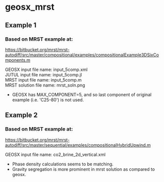 # geosx_mrst

## Example 1 ##
### Based on MRST example at: ###
https://bitbucket.org/mrst/mrst-autodiff/src/master/compositional/examples/compositionalExample3DSixComponents.m

GEOSX input file name: input_5comp.xml  
JUTUL input file name: input_5comp.jl  
MRST input file name: input_5comp.m  
MRST solution file name: mrst_soln.png

* GEOSX has MAX_COMPONENT=5, and so last component of original example (i.e. 'C25-80') is not used.


## Example 2 ##
### Based on MRST example at: ###
https://bitbucket.org/mrst/mrst-autodiff/src/master/sequential/examples/compositionalHybridUpwind.m

GEOSX input file name: co2_brine_2d_vertical.xml

* Phase density calculations seems to be matching.
* Gravity segregation is more prominent in mrst solution as compared to geosx.
